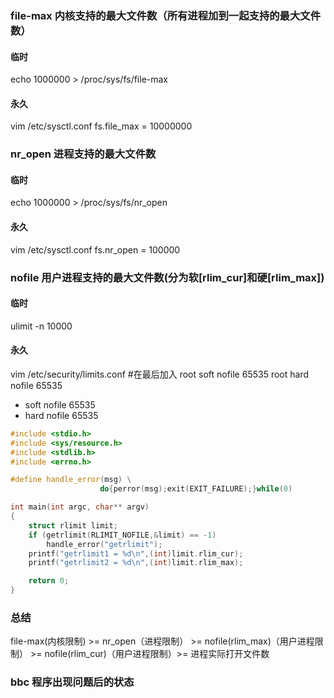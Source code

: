 ### file-max 内核支持的最大文件数（所有进程加到一起支持的最大文件数）
#### 临时
echo 1000000 > /proc/sys/fs/file-max
#### 永久
vim /etc/sysctl.conf
fs.file_max = 10000000

### nr_open 进程支持的最大文件数
#### 临时
echo 1000000 > /proc/sys/fs/nr_open
#### 永久
vim /etc/sysctl.conf
fs.nr_open = 100000

### nofile 用户进程支持的最大文件数(分为软[rlim_cur]和硬[rlim_max])
#### 临时
ulimit -n 10000

#### 永久
vim /etc/security/limits.conf
#在最后加入
root soft nofile 65535
root hard nofile 65535
* soft nofile 65535
* hard nofile 65535

``` C++
#include <stdio.h>
#include <sys/resource.h>
#include <stdlib.h>
#include <errno.h>

#define handle_error(msg) \
                    do{perror(msg);exit(EXIT_FAILURE);}while(0)

int main(int argc, char** argv)
{
    struct rlimit limit;
    if (getrlimit(RLIMIT_NOFILE,&limit) == -1)
        handle_error("getrlimit");
    printf("getrlimit1 = %d\n",(int)limit.rlim_cur);
    printf("getrlimit2 = %d\n",(int)limit.rlim_max);

    return 0;
}
```

### 总结
file-max(内核限制) >= nr_open（进程限制） >=  nofile(rlim_max)（用户进程限制） >= nofile(rlim_cur)（用户进程限制）>= 进程实际打开文件数

### bbc 程序出现问题后的状态
